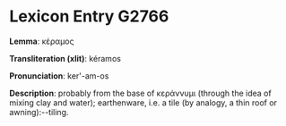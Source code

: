 # Lexicon Entry G2766

**Lemma**: κέραμος

**Transliteration (xlit)**: kéramos

**Pronunciation**: ker'-am-os

**Description**:
probably from the base of κεράννυμι (through the idea of mixing clay and water); earthenware, i.e. a tile (by analogy, a thin roof or awning):--tiling.
